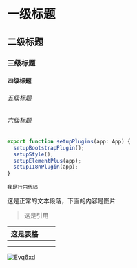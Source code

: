 # 一级标题

## 二级标题

### 三级标题

#### 四级标题

###### 五级标题

###### 六级标题

```javascript
export function setupPlugins(app: App) {
  setupBootstrapPlugin();
  setupStyle();
  setupElementPlus(app);
  setupI18nPlugin(app);
}
```

`我是行内代码`

这是正常的文本段落，下面的内容是图片

> 这是引用

| 这是表格 |     |     |
| :------- | :-- | :-- |
|          |     |     |
|          |     |     |

![Evq6xd](https://mikes.oss-cn-beijing.aliyuncs.com/uPic/Evq6xd.jpg)
